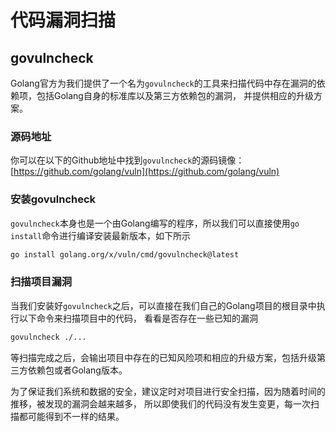 # 代码漏洞扫描

## govulncheck

Golang官方为我们提供了一个名为`govulncheck`的工具来扫描代码中存在漏洞的依赖项，包括Golang自身的标准库以及第三方依赖包的漏洞，
并提供相应的升级方案。

### 源码地址

你可以在以下的Github地址中找到`govulncheck`的源码镜像：[https://github.com/golang/vuln](https://github.com/golang/vuln)

### 安装govulncheck

`govulncheck`本身也是一个由Golang编写的程序，所以我们可以直接使用`go install`命令进行编译安装最新版本，如下所示

```bash
go install golang.org/x/vuln/cmd/govulncheck@latest
```

### 扫描项目漏洞

当我们安装好`govulncheck`之后，可以直接在我们自己的Golang项目的根目录中执行以下命令来扫描项目中的代码，
看看是否存在一些已知的漏洞

```bash
govulncheck ./...
```

等扫描完成之后，会输出项目中存在的已知风险项和相应的升级方案，包括升级第三方依赖包或者Golang版本。

为了保证我们系统和数据的安全，建议定时对项目进行安全扫描，因为随着时间的推移，被发现的漏洞会越来越多，
所以即使我们的代码没有发生变更，每一次扫描都可能得到不一样的结果。
